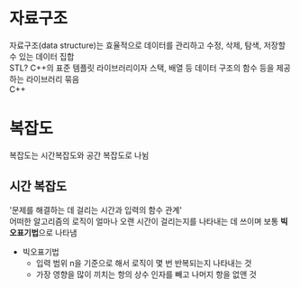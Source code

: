 # 자료구조
자료구조(data structure)는 효율적으로 데이터를 관리하고 수정, 삭제, 탐색, 저장할 수 있는 데이터 집합  
STL? C++의 표준 템플릿 라이브러리이자 스택, 배열 등 데이터 구조의 함수 등을 제공하는 라이브러리 묶음  
C++

# 복잡도
복잡도는 시간복잡도와 공간 복잡도로 나뉨
## 시간 복잡도
'문제를 해결하는 데 걸리는 시간과 입력의 함수 관계'  
어떠한 알고리즘의 로직이 얼마나 오랜 시간이 걸리는지를 나타내는 데 쓰이며 보통 **빅오표기법**으로 나타냄  
- 빅오표기법
  - 입력 범위 n을 기준으로 해서 로직이 몇 번 반복되는지 나타내는 것
  - 가장 영향을 많이 끼치는 항의 상수 인자를 빼고 나머지 항을 없앤 것
